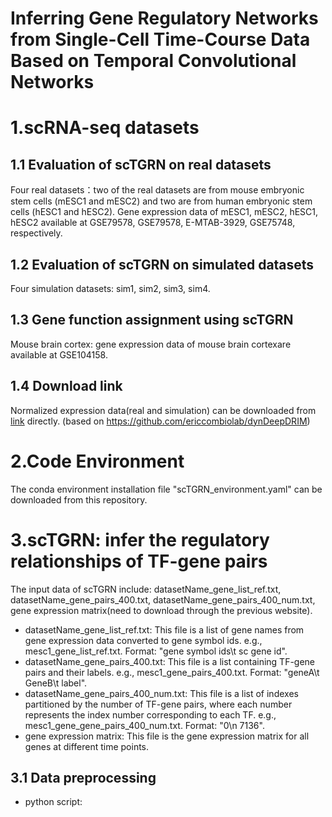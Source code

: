 # Inferring Gene Regulatory Networks from Single-Cell Time-Course Data Based on Temporal Convolutional Networks

# 1.scRNA-seq datasets
## 1.1 Evaluation of scTGRN on real datasets
Four real datasets：two of the real datasets are from mouse embryonic stem cells (mESC1 and mESC2) and two are from human embryonic stem cells (hESC1 and hESC2). Gene expression data of mESC1, mESC2, hESC1, hESC2 available at GSE79578,  GSE79578, E-MTAB-3929, GSE75748, respectively.
## 1.2 Evaluation of scTGRN on simulated datasets
Four simulation datasets: sim1, sim2, sim3, sim4.
## 1.3 Gene function assignment using scTGRN
Mouse brain cortex: gene expression data of mouse brain cortexare available at GSE104158.
## 1.4 Download link
Normalized expression data(real and simulation) can be downloaded from [link](https://doi.org/10.5281/zenodo.6720690 "title text") directly. (based on https://github.com/ericcombiolab/dynDeepDRIM)

# 2.Code Environment
The conda environment installation file "scTGRN_environment.yaml" can be downloaded from this repository.

# 3.scTGRN: infer the regulatory relationships of TF-gene pairs
The input data of scTGRN include: datasetName_gene_list_ref.txt, datasetName_gene_pairs_400.txt, datasetName_gene_pairs_400_num.txt, gene expression matrix(need to download through the previous website).
* datasetName_gene_list_ref.txt: This file is a list of gene names from gene expression data converted to gene symbol ids. e.g., mesc1_gene_list_ref.txt. Format: "gene symbol ids\t sc gene id".
* datasetName_gene_pairs_400.txt: This file is a list containing TF-gene pairs and their labels. e.g., mesc1_gene_pairs_400.txt. Format: "geneA\t    GeneB\t   label".
* datasetName_gene_pairs_400_num.txt: This file is a list of indexes partitioned by the number of TF-gene pairs, where each number represents the index number corresponding to each TF. e.g., mesc1_gene_gene_pairs_400_num.txt. Format: "0\n  7136".
* gene expression matrix: This file is the gene expression matrix for all genes at different time points.
## 3.1 Data preprocessing
* python script: 


